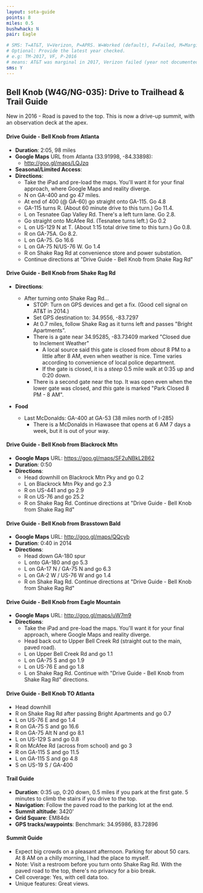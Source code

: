 ```yaml
---
layout: sota-guide
points: 8
miles: 0.5
bushwhack: N
pair: Eagle

# SMS: T=AT&T, V=Verizon, P=APRS. W=Worked (default), F=Failed, M=Marginal (some failed).
# Optional: Provide the latest year checked.
# e.g: TM-2017, VF, P-2016
# means: AT&T was marginal in 2017, Verizon failed (year not documented), APRS worked in 2016.
sms: Y
---
```

Bell Knob (W4G/NG-035): Drive to Trailhead & Trail Guide
--------------------------------------------------------

New in 2016 - Road is  paved to the top.  This is now a drive-up summit, with an observation deck at the apex.

#### Drive Guide - Bell Knob from Atlanta

* **Duration**: 2:05, 98 miles
* **Google Maps** URL from Atlanta (33.91998, -84.33898): 
    * http://goo.gl/maps/LQJzq
* **Seasonal/Limited Access**:
* **Directions**:
    * Take the iPad and pre-load the maps.  You'll want it for your final approach, where Google Maps and reality diverge.
    * N on GA-400 and go 47 miles.
    * At end of 400 (@ GA-60) go straight onto GA-115. Go 4.8
    * GA-115 turns R.  (About 60 minute drive to this turn.) Go 11.4.
    * L on Tesnatee Gap Valley Rd. There's a left turn lane.  Go 2.8.
    * Go straight onto McAfee Rd. (Tesnatee turns left.)  Go 0.2
    * L on US-129 N at T. (About 1:15 total drive time to this turn.) Go 0.8.
    * R on GA-75A. Go 8.2.
    * L on GA-75.  Go 16.6
    * L on GA-75 N/US-76 W. Go 1.4
    * R on Shake Rag Rd at convenience store and power substation.
    * Continue directions at "Drive Guide - Bell Knob from Shake Rag Rd"

#### Drive Guide - Bell Knob from Shake Rag Rd
* **Directions**:
  * After turning onto Shake Rag Rd...
    * STOP: Turn on GPS devices and get a fix.  (Good cell signal on AT&T in 2014.)
    * Set GPS destination to: 34.9556, -83.7297
    * At 0.7 miles, follow Shake Rag as it turns left and passes "Bright Apartments".
    * There is a gate near 34.95285, -83.73409 marked "Closed due to Inclement Weather"
        * A local source said this gate is closed from *about* 8 PM to a little after 8 AM, even when weather is nice.  Time varies according to convenience of local police department.
        * If the gate is closed, it is a *steep* 0.5 mile walk at 0:35 up and 0:20 down.
    * There is a second gate near the top.  It was open even when the lower gate was closed, and *this* gate is marked "Park Closed 8 PM - 8 AM".

* **Food**
    * Last McDonalds:  GA-400 at GA-53 (38 miles north of I-285)
        * There is a McDonalds in Hiawasee that opens at 6 AM 7 days a week, but it is out of your way.

#### Drive Guide - Bell Knob from Blackrock Mtn
* **Google Maps** URL: https://goo.gl/maps/SF2uNBkL2B62
* **Duration**: 0:50
* **Directions**: 
    * Head downhill on Blackrock Mtn Pky and go 0.2
    * L on Blackrock Mtn Pky and go 2.3
    * R on US-441 and go 2.9
    * R on US-76 and go 25.2
    * R on Shake Rag Rd.  Continue directions at "Drive Guide - Bell Knob from Shake Rag Rd"

#### Drive Guide - Bell Knob from Brasstown Bald
* **Google Maps** URL: http://goo.gl/maps/QQcyb
* **Duration**: 0:40 in 2014
* **Directions**: 
    * Head down GA-180 spur
    * L onto GA-180 and go 5.3
    * L on GA-17 N / GA-75 N and go 6.3
    * L on GA-2 W / US-76 W and go 1.4
    * R on Shake Rag Rd.  Continue directions at "Drive Guide - Bell Knob from Shake Rag Rd"

#### Drive Guide - Bell Knob from Eagle Mountain
* **Google Maps** URL: http://goo.gl/maps/uW7m9
* **Directions**:
    * Take the iPad and pre-load the maps.  You'll want it for your final approach, where Google Maps and reality diverge.
    * Head back out to Upper Bell Creek Rd (straight out to the main, paved road).
    * L on Upper Bell Creek Rd and go 1.1
    * L on GA-75 S and go 1.9
    * L on US-76 E and go 1.8
    * L on Shake Rag Rd.  Continue with "Drive Guide - Bell Knob from Shake Rag Rd" directions.

#### Drive Guide - Bell Knob TO Atlanta
* Head downhill
* R on Shake Rag Rd after passing Bright Apartments and go 0.7
* L on US-76 E and go 1.4
* R on GA-75 S and go 16.6
* R on GA-75 Alt N and go 8.1
* L on US-129 S and go 0.8
* R on McAfee Rd (across from school) and go 3
* R on GA-115 S and go 11.5
* L on GA-115 S and go 4.8
* S on US-19 S / GA-400

#### Trail Guide

* **Duration**: 0:35 up, 0:20 down, 0.5 miles if you park at the first gate.  5 minutes to climb the stairs if you drive to the top.
* **Navigation**: Follow the paved road to the parking lot at the end.
* **Summit altitude**: 3420'
* **Grid Square**: EM84dx
* **GPS tracks/waypoints**: Benchmark: 34.95986, 83.72896

#### Summit Guide

* Expect big crowds on a pleasant afternoon.  Parking for about 50 cars.  At 8 AM on a chilly morning, I had the place to myself.
* Note: Visit a restroom before you turn onto Shake Rag Rd.  With the paved road to the top, there's no privacy for a bio break.
* Cell coverage: Yes, with cell data too.
* Unique features: Great views.
